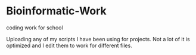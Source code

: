 # Bioinformatic-Work
coding work for school

Uploading any of my scripts I have been using for projects. Not a lot of it is optimized and I edit them to work for different files.
